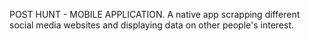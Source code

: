 POST HUNT - MOBILE APPLICATION.
A native app scrapping different social media websites and displaying data on other people's interest. 
